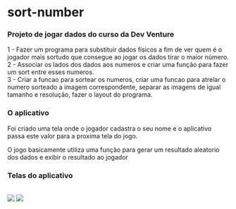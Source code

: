 # sort-number
<h3>Projeto de jogar dados do curso da Dev Venture</h3>
<p>
<span>
1 - Fazer um programa para substituir dados físicos a fim de ver quem é o jogador mais sortudo que consegue ao jogar os dados tirar o maior número.<br>
2 - Associar os lados dos dados aos numeros e criar uma função para fazer um  sort entre esses numeros.<br>
3 - Criar a funcao para sortear os numeros, criar uma funcao para atrelar o numero sorteado a imagem correspondente, 
separar as imagens de igual tamanho e resolução, fazer o layout do programa.<br>
</span>
<span>
  <h3>O aplicativo</h3>
  <p>Foi criado uma tela onde o jogador cadastra o seu nome e o aplicativo passa este valor para a proxima tela do jogo.</p>
  <p>O jogo basicamente utiliza uma função para gerar um resultado aleatorio dos dados e exibir o resultado ao jogador</p>
  <h3>Telas do aplicativo</h3><br>
  <img src="https://user-images.githubusercontent.com/67242342/121821722-1f187780-cc71-11eb-9e67-6e17a7ac0ea6.png" />
  <img src="https://user-images.githubusercontent.com/67242342/121821756-6c94e480-cc71-11eb-8a91-d81c4b1361a6.png" />
</span>

